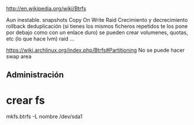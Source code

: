 http://en.wikipedia.org/wiki/Btrfs

Aun inestable.
snapshots
Copy On Write
Raid
Crecimiento y decrecimiento
rollback
deduplicación (si tienes los mismos ficheros repetidos te los pone por debajo como con un enlace duro)
se pueden crear volumenes, quotas, etc (lo que hace lvm)
raid
...


https://wiki.archlinux.org/index.php/Btrfs#Partitioning
No se puede hacer swap area



## Administración ##

# crear fs
mkfs.btrfs -L nombre /dev/sda1

